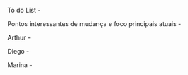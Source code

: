 To do List -


Pontos interessantes de mudança e foco principais atuais -

Arthur -

Diego -

Marina -

